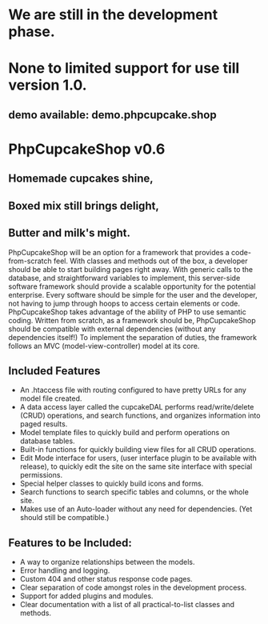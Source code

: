 # We are still in the development phase.
# None to limited support for use till version 1.0.
## demo available: demo.phpcupcake.shop
# PhpCupcakeShop v0.6
## Homemade cupcakes shine,
## Boxed mix still brings delight,
## Butter and milk's might.
PhpCupcakeShop will be an option for a framework that provides a code-from-scratch feel.  With classes and methods out of the box, a developer should be able to start building pages right away.  With generic calls to the database, and straightforward variables to implement, this server-side software framework should provide a scalable opportunity for the potential enterprise.  Every software should be simple for the user and the developer, not having to jump through hoops to access certain elements or code.  PhpCupcakeShop takes advantage of the ability of PHP to use semantic coding.  Written from scratch, as a framework should be, PhpCupcakeShop should be compatible with external dependencies (without any dependencies itself!) To implement the separation of duties, the framework follows an MVC (model-view-controller) model at its core.
## Included Features
* An .htaccess file with routing configured to have pretty URLs for any model file created.
* A data access layer called the cupcakeDAL performs read/write/delete (CRUD) operations, and search functions, and organizes information into paged results.
* Model template files to quickly build and perform operations on database tables.
* Built-in functions for quickly building view files for all CRUD operations.
* Edit Mode interface for users, (user interface plugin to be available with release), to quickly edit the site on the same site interface with special permissions.
* Special helper classes to quickly build icons and forms.
* Search functions to search specific tables and columns, or the whole site.
* Makes use of an Auto-loader without any need for dependencies. (Yet should still be compatible.)
## Features to be Included:
* A way to organize relationships between the models.
* Error handling and logging.
* Custom 404 and other status response code pages.
* Clear separation of code amongst roles in the development process.
* Support for added plugins and modules.
* Clear documentation with a list of all practical-to-list classes and methods.
